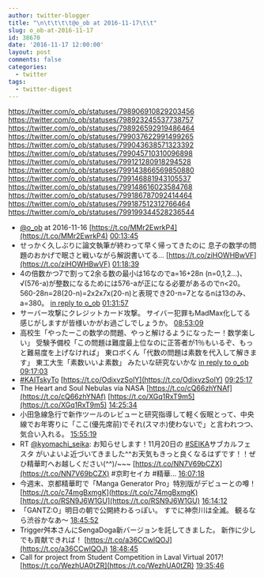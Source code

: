 ```yaml
---
author: twitter-blogger
title: "\n\t\t\t\t@o_ob at 2016-11-17\t\t"
slug: o_ob-at-2016-11-17
id: 38670
date: '2016-11-17 12:00:00'
layout: post
comments: false
categories:
  - twitter
tags:
  - twitter-digest
---
```


https://twitter.com/o_ob/statuses/798906910829203456 https://twitter.com/o_ob/statuses/798923245537738757 https://twitter.com/o_ob/statuses/798926592919486464 https://twitter.com/o_ob/statuses/799037622991499265 https://twitter.com/o_ob/statuses/799043638571323392 https://twitter.com/o_ob/statuses/799045710310096898 https://twitter.com/o_ob/statuses/799121280918294528 https://twitter.com/o_ob/statuses/799143866569850880 https://twitter.com/o_ob/statuses/799146881943105537 https://twitter.com/o_ob/statuses/799148616023584768 https://twitter.com/o_ob/statuses/799186787092414464 https://twitter.com/o_ob/statuses/799187512312766464 https://twitter.com/o_ob/statuses/799199344528236544  

*   [@o_ob](https://twitter.com/o_ob) at 2016-11-16 [https://t.co/MMr2EwrkP4](https://t.co/MMr2EwrkP4) [00:13:45](https://twitter.com/o_ob/statuses/798906910829203456)
*   せっかく久しぶりに論文執筆が終わって早く帰ってきたのに 息子の数学の問題のおかげで眠さと戦いながら解説書いてる... [https://t.co/ziHOWHBwVF](https://t.co/ziHOWHBwVF) [01:18:39](https://twitter.com/o_ob/statuses/798923245537738757)
*   4の倍数かつ7で割って2余る数の最小は16なのでa=16+28n (n=0,1,2…)、√(576-a)が整数になるためには576-aが正になる必要があるのでn<20。560-28n=28(20-n)=2x2x7x(20-n)と表現でき20-n=7となるnは13のみ、a=380。 [in reply to o_ob](https://twitter.com/o_ob/statuses/798923245537738757) [01:31:57](https://twitter.com/o_ob/statuses/798926592919486464)
*   サーバー攻撃にクレジットカード攻撃。 サイバー犯罪もMadMax化してる感じがしますが皆様いかがお過ごしでしょうか。 [08:53:09](https://twitter.com/o_ob/statuses/799037622991499265)
*   高校生「やったーこの数学の問題、やっと解けるようになったー！数学楽しい」 受験予備校「この問題は難度最上位なのに正答者が1％もいるぞ、もっと難易度を上げなければ」 東ロボくん「代数の問題は素数を代入して解きます」 東工大生「素数いいよ素数」 みたいな研究ないかな [in reply to o_ob](https://twitter.com/o_ob/statuses/798926592919486464) [09:17:03](https://twitter.com/o_ob/statuses/799043638571323392)
*   [#KAITskyTo](https://twitter.com/search?q=%23KAITskyTo&src=hash) [https://t.co/OdixvzSolY](https://t.co/OdixvzSolY) [09:25:17](https://twitter.com/o_ob/statuses/799045710310096898)
*   The Heart and Soul Nebulas via NASA [https://t.co/cQ66zhYNAf](https://t.co/cQ66zhYNAf) [https://t.co/XGq1RxT9m5](https://t.co/XGq1RxT9m5) [14:25:34](https://twitter.com/o_ob/statuses/799121280918294528)
*   小田急線急行で新作ツールのレビューと研究指導して軽く仮眠とって、中央線でお年寄りに「ここ(優先席前)でそれ(スマホ)使わないで」と言われつつ、気合い入れる。 [15:55:19](https://twitter.com/o_ob/statuses/799143866569850880)
*   RT [@kyomachi_seika](https://twitter.com/kyomachi_seika): お知らせします！11月20日の [#SEIKA](https://twitter.com/search?q=%23SEIKA&src=hash)サブカルフェスタ がいよいよ近づいてきました^^お天気もきっと良くなるはずです！！ぜひ精華町へお越しください(^^)/~~~ [https://t.co/NN7V69bCZX](https://t.co/NN7V69bCZX) #京町セイカ #精華… [16:07:18](https://twitter.com/o_ob/statuses/799146881943105537)
*   今週末、京都精華町で「Manga Generator Pro」特別版がデビューとの噂！ [https://t.co/c74mgBxmgK](https://t.co/c74mgBxmgK) [https://t.co/RSN9J6W1GU](https://t.co/RSN9J6W1GU) [16:14:12](https://twitter.com/o_ob/statuses/799148616023584768)
*   「GANTZ:O」明日の朝で公開終わるっぽい。 すでに神奈川は全滅。 観るなら渋谷かなあ〜 [18:45:52](https://twitter.com/o_ob/statuses/799186787092414464)
*   Trigger舛本さんにSengaDoga新バージョンを託してきました。 新作に少しでも貢献できれば！ [https://t.co/a36CCwlQOJ](https://t.co/a36CCwlQOJ) [18:48:45](https://twitter.com/o_ob/statuses/799187512312766464)
*   Call for project from Student Competition in Laval Virtual 2017! [https://t.co/WezhUA0tZR](https://t.co/WezhUA0tZR) [19:35:46](https://twitter.com/o_ob/statuses/799199344528236544)